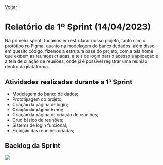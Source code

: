 <a href="../README.md">Voltar</a>

<h1>Relatório da 1º Sprint (14/04/2023)</h1>

<p>Na primeira sprint, focamos em estruturar nosso projeto, tanto com o protótipo no Figma, quanto na modelagem do banco dedados, além disso em quesito código, fizemos a estrutura base do projeto, com a tela home que exibem as reuniões criadas, a tela de login para o acesso a aplicação e a tela de criação de reuniões, onde já é possível registrar uma reunião dentro da plataforma. </p>

 
<h2>Atividades realizadas durante a 1º Sprint </h2>
  <ul>
      <li>Modelagem do banco de dados;</li>
      <li>Prototipagem do projeto;</li>
      <li>Criação da página de login;</li>
      <li>Criação da página home;</li>
      <li>Criação da página de criação de reuniões;</li>
      <li>Crud básico de reuniões;</li>
      <li>Sistema de login funcional;</li>
      <li>Exibição das reuniões criadas;</li>
  </ul>
<h2>Backlog da Sprint</h2>
<img src="https://github.com/apiFatec/API-4-Semestre-SIATT/assets/111662298/b948ad60-5ed4-4244-88ff-04126e4b2856"</img>


